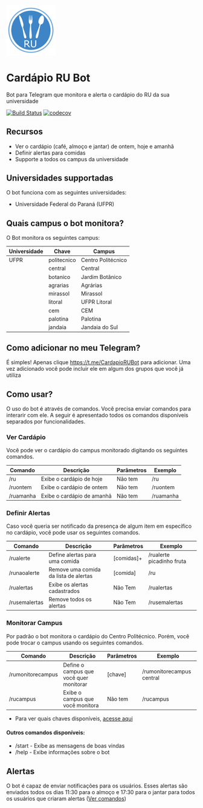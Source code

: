 
<img src="https://raw.githubusercontent.com/thiagodnf/cardapio-ru-bot/master/src/main/resources/images/logo.png" width="130px"/>


# Cardápio RU Bot

Bot para Telegram que monitora e alerta o cardápio do RU da sua universidade

[![Build Status](https://travis-ci.org/thiagodnf/cardapio-ru-bot.svg?branch=master)](https://travis-ci.org/thiagodnf/cardapio-ru-bot)
[![codecov](https://codecov.io/gh/thiagodnf/cardapio-ru-bot/branch/master/graph/badge.svg)](https://codecov.io/gh/thiagodnf/cardapio-ru-bot)

## Recursos

- Ver o cardápio (café, almoço e jantar) de ontem, hoje e amanhã
- Definir alertas para comidas
- Supporte a todos os campus da universidade

## Universidades supportadas

O bot funciona com as seguintes universidades:

 - Universidade Federal do Paraná (UFPR)

## Quais campus o bot monitora?

O Bot monitora os seguintes campus:

|Universidade | Chave               |     Campus          |
|-------------|---------------------|---------------------|
|   UFPR      | politecnico         | Centro Politécnico  |
|             | central             | Central             |
|             | botanico            | Jardim Botânico     |
|             | agrarias            | Agrárias            |
|             | mirassol            | Mirassol            |
|             | litoral             | UFPR Litoral        |
|             | cem                 | CEM                 |
|             | palotina            | Palotina            |
|             | jandaia             | Jandaia do Sul      |

## Como adicionar no meu Telegram?

É simples! Apenas clique https://t.me/CardapioRUBot para adicionar. Uma vez adicionado você pode incluir ele em algum dos grupos que você já utiliza

## Como usar?

O uso do bot é através de comandos. Você precisa enviar comandos para interarir com ele. A seguir é apresentado todos os comandos disponíveis separados por funcionalidades.

### Ver Cardápio

Você pode ver o cardápio do campus monitorado digitando os seguintes comandos.

| Comando   | Descrição                   | Parâmetros  | Exemplo    |
|-----------|-----------------------------|-------------|------------|
|/ru        | Exibe o cardápio de hoje    | Não tem     | /ru        |
|/ruontem   | Exibe o cardápio de ontem   | Não tem     | /ruontem   |
|/ruamanha  | Exibe o cardápio de amanhã  | Não tem     | /ruamanha  |

### Definir Alertas

Caso você queria ser notificado da presença de algum item em específico no cardápio, você pode usar os seguintes comandos.

| Comando       | Descrição                             | Parâmetros  | Exemplo                   |
|---------------|---------------------------------------|-------------|---------------------------|
|/rualerte      | Define alertas para uma comida        | [comidas]+  | /rualerte picadinho fruta |
|/runaoalerte   | Remove uma comida da lista de alertas | [comida]    | /ru                       |
|/rualertas     | Exibe os alertas cadastrados          | Não Tem     | /rualertas                |
|/rusemalertas  | Remove todos os alertas               | Não Tem     | /rusemalertas             |

### Monitorar Campus

Por padrão o bot monitora o cardápio do Centro Politécnico. Porém, você pode trocar o campus usando os seguintes comandos.

| Comando           | Descrição                               | Parâmetros  | Exemplo                   |
|-------------------|-----------------------------------------|-------------|---------------------------|
|/rumonitorecampus  | Define o campus que você quer monitorar | [chave]     | /rumonitorecampus central |
|/rucampus          | Exibe o campus que você monitora        | Não tem     | /rucampus                 |

* Para ver quais chaves disponíveis, [acesse aqui](#quais-campus-o-bot-monitora)

#### Outros comandos disponíveis:

- /start - Exibe as mensagens de boas vindas
- /help - Exibe informações sobre o bot

## Alertas

O bot é capaz de enviar notificações para os usuários. Esses alertas são enviados todos os dias 11:30 para o almoço e 17:30 para o jantar para todos os usuários que criaram alertas ([Ver comandos](#definir-alertas))
